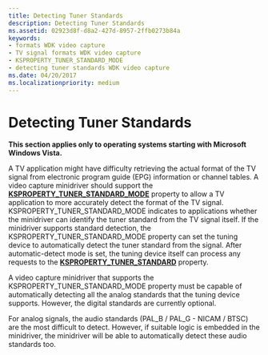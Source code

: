 ```yaml
---
title: Detecting Tuner Standards
description: Detecting Tuner Standards
ms.assetid: 02923d8f-d8a2-427d-8957-2ffb0273b84a
keywords:
- formats WDK video capture
- TV signal formats WDK video capture
- KSPROPERTY_TUNER_STANDARD_MODE
- detecting tuner standards WDK video capture
ms.date: 04/20/2017
ms.localizationpriority: medium
---
```


# Detecting Tuner Standards


**This section applies only to operating systems starting with Microsoft Windows Vista.**

A TV application might have difficulty retrieving the actual format of the TV signal from electronic program guide (EPG) information or channel tables. A video capture minidriver should support the [**KSPROPERTY\_TUNER\_STANDARD\_MODE**](./ksproperty-tuner-standard-mode.md) property to allow a TV application to more accurately detect the format of the TV signal. KSPROPERTY\_TUNER\_STANDARD\_MODE indicates to applications whether the minidriver can identify the tuner standard from the TV signal itself. If the minidriver supports standard detection, the KSPROPERTY\_TUNER\_STANDARD\_MODE property can set the tuning device to automatically detect the tuner standard from the signal. After automatic-detect mode is set, the tuning device itself can process any requests to the [**KSPROPERTY\_TUNER\_STANDARD**](./ksproperty-tuner-standard.md) property.

A video capture minidriver that supports the KSPROPERTY\_TUNER\_STANDARD\_MODE property must be capable of automatically detecting all the analog standards that the tuning device supports. However, the digital standards are currently optional.

For analog signals, the audio standards (PAL\_B / PAL\_G - NICAM / BTSC) are the most difficult to detect. However, if suitable logic is embedded in the minidriver, the minidriver will be able to automatically detect these audio standards too.

 

